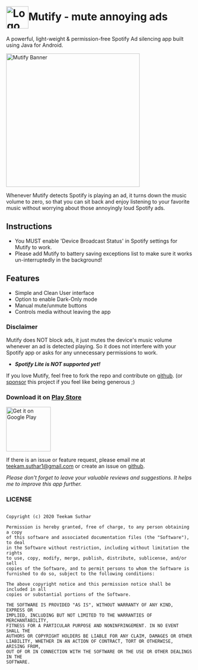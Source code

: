 
# <img alt="Logo" src="https://drive.google.com/u/1/uc?id=1Y5WXSdqaS4bruYLRibYg_N5GEQbkXYBf&export=download" align="center" height="60"></a>Mutify - mute annoying ads 

A powerful, light-weight & permission-free Spotify Ad silencing app built using Java for Android.

<img alt="Mutify Banner" src="https://drive.google.com/uc?id=1lCmutBK5hDG9YG9H-qDdwJYE3wBG_Epr&export=download" align="center" height="360"></a>

Whenever Mutify detects Spotify is playing an ad, it turns down the music volume to zero, so that you can sit back and enjoy listening to your favorite music without worrying about those annoyingly loud Spotify ads.

## Instructions </br>

- You MUST enable 'Device Broadcast Status' in Spotify settings for Mutify to work.
- Please add Mutify to battery saving exceptions list to make sure it works un-interruptedly in the background!

## Features </br>

- Simple and Clean User interface
- Option to enable Dark-Only mode
- Manual mute/unmute buttons
- Controls media without leaving the app

### Disclaimer

Mutify does NOT block ads, it just mutes the device's music volume whenever an ad is detected playing. So it does not interfere with your Spotify app or asks for any unnecessary permissions to work.

- **_Spotify Lite is NOT supported yet!_**

If you love Mutify, feel free to fork the repo and contribute on [github](https://github.com/teekamsuthar/Mutify). (or [sponsor](https://patreon.com/teekamsuthar) this project if you feel like being generous ;)

### Download it on [Play Store](https://play.google.com/store/apps/details?id=live.teekamsuthar.mutify)

<!-- [![Get it on Google Play](https://play.google.com/intl/en_us/badges/static/images/badges/en_badge_web_generic.png)](https://play.google.com/store/apps/details?id=live.teekamsuthar.mutify) -->

<a href="https://play.google.com/store/apps/details?id=live.teekamsuthar.mutify"> <img alt="Get it on Google Play" src="https://play.google.com/intl/en_us/badges/static/images/badges/en_badge_web_generic.png" align="center" height="120"></a>
<br>

If there is an issue or feature request, please email me at teekam.suthar1@gmail.com or create an issue on [github](https://github.com/teekamsuthar/Mutify/issues).

_Please don't forget to leave your valuable reviews and suggestions. It helps me to improve this app further._

### LICENSE

```MIT License

Copyright (c) 2020 Teekam Suthar

Permission is hereby granted, free of charge, to any person obtaining a copy
of this software and associated documentation files (the "Software"), to deal
in the Software without restriction, including without limitation the rights
to use, copy, modify, merge, publish, distribute, sublicense, and/or sell
copies of the Software, and to permit persons to whom the Software is
furnished to do so, subject to the following conditions:

The above copyright notice and this permission notice shall be included in all
copies or substantial portions of the Software.

THE SOFTWARE IS PROVIDED "AS IS", WITHOUT WARRANTY OF ANY KIND, EXPRESS OR
IMPLIED, INCLUDING BUT NOT LIMITED TO THE WARRANTIES OF MERCHANTABILITY,
FITNESS FOR A PARTICULAR PURPOSE AND NONINFRINGEMENT. IN NO EVENT SHALL THE
AUTHORS OR COPYRIGHT HOLDERS BE LIABLE FOR ANY CLAIM, DAMAGES OR OTHER
LIABILITY, WHETHER IN AN ACTION OF CONTRACT, TORT OR OTHERWISE, ARISING FROM,
OUT OF OR IN CONNECTION WITH THE SOFTWARE OR THE USE OR OTHER DEALINGS IN THE
SOFTWARE.
